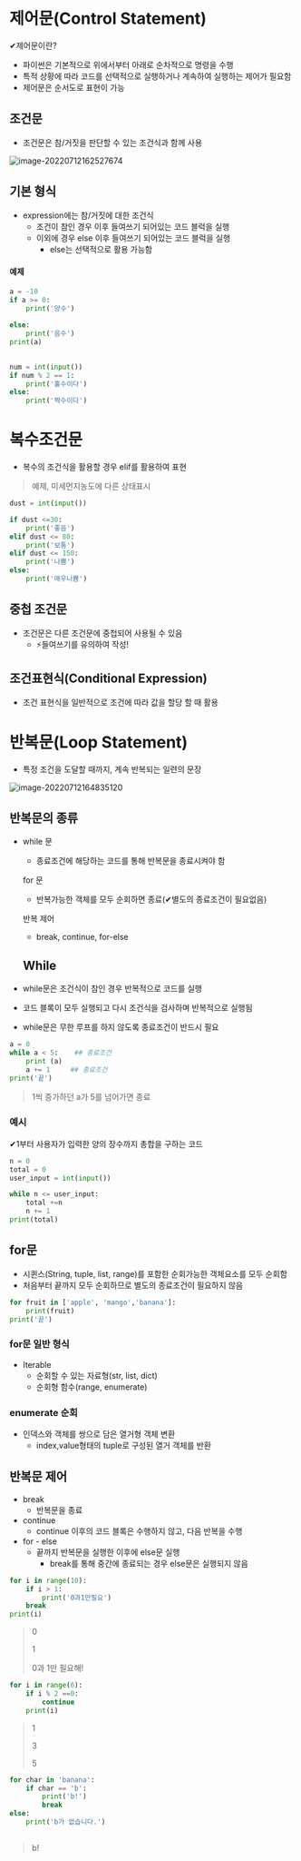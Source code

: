 # 제어문(Control Statement)

✔제어문이란?

- 파이썬은 기본적으로 위에서부터 아래로 순차적으로 명령을 수행
- 특적 상황에 따라 코드를 선택적으로 실행하거나 계속하여 실행하는 제어가 필요함
- 제어문은 순서도로 표현이 가능



## 조건문

- 조건문은 참/거짓을 판단할 수 있는 조건식과 함께 사용

![image-20220712162527674](C:\Users\이주현\AppData\Roaming\Typora\typora-user-images\image-20220712162527674.png)

## 기본 형식



- expression에는 참/거짓에 대한 조건식
  - 조건이 참인 경우 이후 들여쓰기 되어있는 코드 블럭을 실행
  - 이외에 경우  else 이후 들여쓰기 되어있는 코드 블럭을 실행
    - else는 선택적으로 활용 가능함



#### 예제

```python
a = -10
if a >= 0:
    print('양수')
    
else:
    print('음수')
print(a)
    
```



```python
num = int(input())
if num % 2 == 1:
	print('홀수이다')
else:
	print('짝수이다')

```



# 복수조건문

- 복수의 조건식을 활용할 경우 elif를 활용하여 표현



> 예제, 미세먼지농도에 다른 상태표시

```python
dust = int(input())

if dust <=30:
    print('좋음')
elif dust <= 80:
    print('보통')
elif dust <= 150:
    print('나쁨')
else:  
    print('매우나쁨')
```



## 중첩 조건문



- 조건문은 다른 조건문에 중첩되어 사용될 수 있음
  - ⚡들여쓰기를 유의하여 작성!



## 조건표현식(Conditional Expression)

- 조건 표현식을 일반적으로 조건에 따라 값을 할당 할 때 활용



# 반복문(Loop Statement)

- 특정 조건을 도달할 때까지, 계속 반복되는 일련의 문장

![image-20220712164835120](C:\Users\이주현\AppData\Roaming\Typora\typora-user-images\image-20220712164835120.png)

## 반복문의 종류

- while 문

  - 종료조건에 해당하는 코드를 통해 반복문을 종료시켜야 함

  

  for 문

  - 반복가능한 객체를 모두 순회하면 종료(✔별도의 종료조건이 필요없음)

  

  반복 제어

  - break, continue, for-else

  

  

  ## While

- while문은 조건식이 참인 경우 반복적으로 코드를 실행

- 코드 블록이 모두 실행되고 다시 조건식을 검사하며 반복적으로 실행됨

- while문은 무한 루프를 하지 않도록 종료조건이 반드시 필요



```python
a = 0
while a < 5:	## 종료조건
    print (a)
    a += 1     ## 종료조건
print('끝')
```

> 1씩 증가하던 a가 5를 넘어가면 종료



### 예시

✔1부터 사용자가 입력한 양의 장수까지 총합을 구하는 코드

```python
n = 0
total = 0
user_input = int(input())

while n <= user_input:
    total +=n
    n += 1
print(total)
```



## for문

- 시퀸스(String, tuple, list, range)를 포함한 순회가능한 객체요소를 모두 순회함
- 처음부터 끝까지 모두 순회하므로 별도의 종료조건이 필요하지 않음



```python
for fruit in ['apple', 'mango','banana']:
    print(fruit)
print('끝')
```

### for문 일반 형식

- Iterable
  - 순회할 수 있는 자료형(str, list, dict)
  - 순회형 함수(range, enumerate)



### enumerate 순회

- 인덱스와 객체를 쌍으로 담은 열거형 객체 변환
  - index,value형태의 tuple로 구성된 열거 객체를 반환



## 반복문 제어

- break
  - 반복문을 종료
- continue
  - continue 이후의 코드 블록은 수행하지 않고, 다음 반복을 수행
- for - else
  - 끝까지 반복문을 실행한 이후에  else문 실행
    - break를 통해 중간에 종료되는 경우 else문은 실행되지 않음

```python
for i in range(10):
    if i > 1:
        print('0과1만필요')
    break
print(i)
```

> 0
>
> 1
>
> 0과 1만 필요해!



```python
for i in range(6):
    if i % 2 ==0:
        continue
    print(i)
```

> 1
>
> 3
>
> 5



```python
for char in 'banana':
    if char == 'b':
        print('b!')
    	break
else:
    print('b가 없습니다.')
    	
```

> b!












